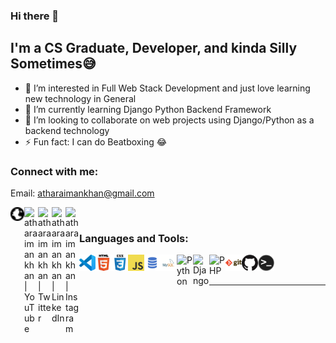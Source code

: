 ### Hi there 👋

## I'm a CS Graduate, Developer, and kinda Silly Sometimes😅

- 👀 I’m interested in Full Web Stack Development and just love learning new technology in General
- 🌱 I’m currently learning Django Python Backend Framework
- 💞️ I’m looking to collaborate on web projects using Django/Python as a backend technology
- ⚡ Fun fact: I can do Beatboxing 😂

### Connect with me:

Email: atharaimankhan@gmail.com
<br />

[<img align="left" alt="atharaimankhan.me" width="22px" src="https://raw.githubusercontent.com/iconic/open-iconic/master/svg/globe.svg" />][website]
[<img align="left" alt="atharaimankhan | YouTube" width="22px" src="https://cdn.jsdelivr.net/npm/simple-icons@v3/icons/youtube.svg" />][youtube]
[<img align="left" alt="atharaimankhan | Twitter" width="22px" src="https://cdn.jsdelivr.net/npm/simple-icons@v3/icons/twitter.svg" />][twitter]
[<img align="left" alt="atharaimankhan | LinkedIn" width="22px" src="https://cdn.jsdelivr.net/npm/simple-icons@v3/icons/linkedin.svg" />][linkedin]
[<img align="left" alt="atharaimankhan | Instagram" width="22px" src="https://cdn.jsdelivr.net/npm/simple-icons@v3/icons/instagram.svg" />][instagram]

<br />


### Languages and Tools:

<img align="left" alt="Visual Studio Code" width="26px" src="https://raw.githubusercontent.com/github/explore/80688e429a7d4ef2fca1e82350fe8e3517d3494d/topics/visual-studio-code/visual-studio-code.png" />
<img align="left" alt="HTML5" width="26px" src="https://raw.githubusercontent.com/github/explore/80688e429a7d4ef2fca1e82350fe8e3517d3494d/topics/html/html.png" />
<img align="left" alt="CSS3" width="26px" src="https://raw.githubusercontent.com/github/explore/80688e429a7d4ef2fca1e82350fe8e3517d3494d/topics/css/css.png" />
<img align="left" alt="JavaScript" width="26px" src="https://raw.githubusercontent.com/github/explore/80688e429a7d4ef2fca1e82350fe8e3517d3494d/topics/javascript/javascript.png" />
<img align="left" alt="SQL" width="26px" src="https://raw.githubusercontent.com/github/explore/80688e429a7d4ef2fca1e82350fe8e3517d3494d/topics/sql/sql.png" />
<img align="left" alt="MySQL" width="26px" src="https://raw.githubusercontent.com/github/explore/80688e429a7d4ef2fca1e82350fe8e3517d3494d/topics/mysql/mysql.png" />
<img align="left" alt="Python" width="26px" src="https://cdn3.iconfinder.com/data/icons/logos-and-brands-adobe/512/267_Python-512.png" />
<img align="left" alt="Django" width="26px" src="https://www.vhv.rs/dpng/d/208-2081416_django-development-png-transparent-django-logo-png-download.png" />
<img align="left" alt="PHP" width="26px" src="https://cdn.icon-icons.com/icons2/2107/PNG/512/file_type_php_icon_130266.png" />
<img align="left" alt="Git" width="26px" src="https://raw.githubusercontent.com/github/explore/80688e429a7d4ef2fca1e82350fe8e3517d3494d/topics/git/git.png" />
<img align="left" alt="GitHub" width="26px" src="https://raw.githubusercontent.com/github/explore/78df643247d429f6cc873026c0622819ad797942/topics/github/github.png" />
<img align="left" alt="Terminal" width="26px" src="https://raw.githubusercontent.com/github/explore/80688e429a7d4ef2fca1e82350fe8e3517d3494d/topics/terminal/terminal.png" />

<br />
<br />

---

[website]: atharaimankhan.me
[twitter]: https://twitter.com/AtharAimanKhan
[youtube]: https://youtube.com/
[instagram]: https://www.instagram.com/atharaimankhan/
[linkedin]: https://www.linkedin.com/in/atharaimankhan/


<!---
atharaimankhan/atharaimankhan is a ✨ special ✨ repository because its `README.md` (this file) appears on your GitHub profile.
You can click the Preview link to take a look at your changes.
--->

